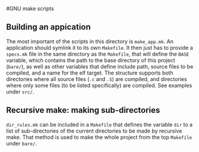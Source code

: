#GNU make scripts

## Building an appication
The most important of the scripts in this directory is `make_app.mk`. An
application should symlink it to its own `Makefile`. It then just has to provide
a `specs.mk` file in the same directory as the `Makefile`, that will define the
`BASE` variable, which contains the path to the base directory of this project
(`bare/`), as well as other variables that define include path, source files to
be compiled, and a name for the elf target. The structure supports both
directories where all source files (`.c` and `.S`) are compiled, and directories
where only some files (to be listed specifically) are compiled. See examples
under `src/`.

## Recursive make: making sub-directories
`dir_rules.mk` can be included in a `Makefile` that defines the variable `dir`
to a list of sub-directories of the current directories to be made by recursive
make. That method is used to make the whole project from the top `Makefile`
under `bare/`.
